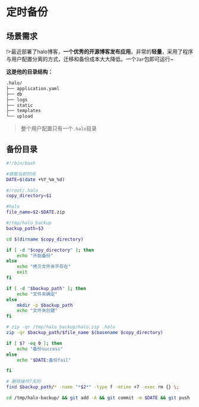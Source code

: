 # 定时备份

## 场景需求

!>最近部署了halo博客，**一个优秀的开源博客发布应用**。非常的**轻量**，采用了程序与用户配置分离的方式，迁移和备份成本大大降低。一个`Jar`包即可运行~

**这是他的目录结构：**

```bash
.halo/
├── application.yaml
├── db
├── logs
├── static
├── templates
└── upload
```

> 整个用户配置只有一个`.halo`目录

## 备份目录

```bash
#!/bin/bash

#获取当前时间
DATE=$(date +%Y_%m_%d)

#/root/.halo
copy_directory=$1

#halo
file_name=$2-$DATE.zip

#/tmp/halo_backup
backup_path=$3

cd $(dirname $copy_directory)

if [ -d "$copy_directory" ]; then
    echo "开始备份"
else
    echo "拷贝文件夹不存在"
    exit
fi

if [ -d "$backup_path" ]; then
    echo "文件夹确定"
else
    mkdir -p $backup_path
    echo "文件夹创建"
fi

# zip -qr /tmp/halo_backup/halo.zip .halo
zip -qr $backup_path/$file_name $(basename $copy_directory)

if [ $? -eq 0 ]; then
    echo "备份success"
else
    echo "$DATE:备份fail"

fi

# 删除操作7天的
find $backup_path/* -name "*$2*" -type f -mtime +7 -exec rm {} \;

cd /tmp/halo-backup/ && git add -A && git commit -m $DATE && git push

```

